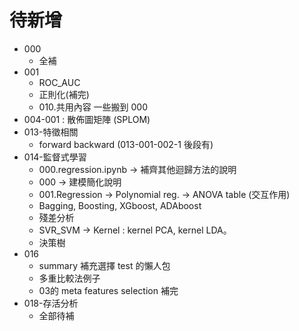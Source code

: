 # 待新增

* 000
  * 全補
* 001
  * ROC_AUC
  * 正則化(補完)
  * 010.共用內容 一些搬到 000
* 004-001 : 散佈圖矩陣 (SPLOM)
* 013-特徵相關
  * forward backward (013-001-002-1 後段有)
* 014-監督式學習
  * 000.regression.ipynb -> 補齊其他迴歸方法的說明
  * 000 -> 建模簡化說明
  * 001.Regression -> Polynomial reg. -> ANOVA table (交互作用)
  * Bagging, Boosting, XGboost, ADAboost
  * 殘差分析
  * SVR_SVM -> Kernel : kernel PCA, kernel LDA。
  * 決策樹
* 016
  * summary 補充選擇 test 的懶人包
  * 多重比較法例子
  * 03的 meta features selection 補完
* 018-存活分析
  * 全部待補
